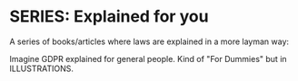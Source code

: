 # SERIES: Explained for you

A series of books/articles where laws are explained in a more layman way:

Imagine GDPR explained for general people. Kind of "For Dummies" but in ILLUSTRATIONS.
